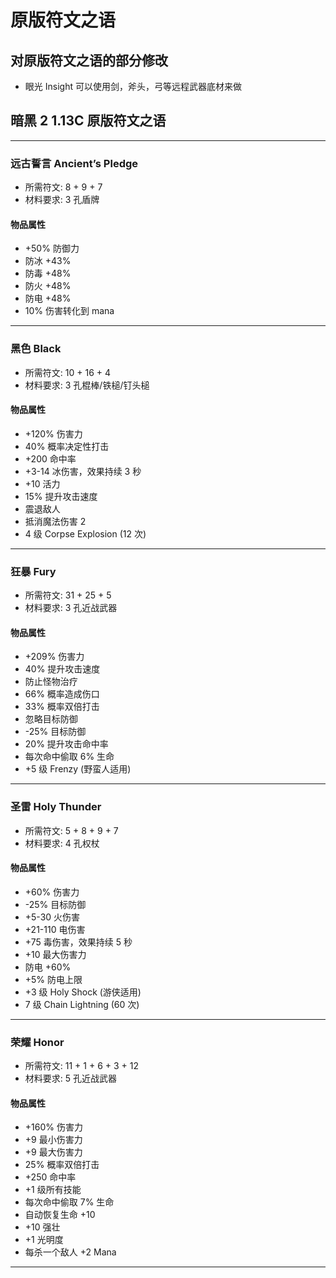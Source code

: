 # 原版符文之语

## 对原版符文之语的部分修改

- 眼光 Insight 可以使用剑，斧头，弓等远程武器底材来做

## 暗黑 2 1.13C 原版符文之语

---

### 远古誓言 Ancient’s Pledge

- 所需符文: 8 + 9 + 7
- 材料要求: 3 孔盾牌

#### 物品属性

- +50% 防御力
- 防冰 +43%
- 防毒 +48%
- 防火 +48%
- 防电 +48%
- 10% 伤害转化到 mana

---

### 黑色 Black

- 所需符文: 10 + 16 + 4
- 材料要求: 3 孔棍棒/铁槌/钉头槌

#### 物品属性

- +120% 伤害力
- 40% 概率决定性打击
- +200 命中率
- +3-14 冰伤害，效果持续 3 秒
- +10 活力
- 15% 提升攻击速度
- 震退敌人
- 抵消魔法伤害 2
- 4 级 Corpse Explosion (12 次)

---

### 狂暴 Fury

- 所需符文: 31 + 25 + 5
- 材料要求: 3 孔近战武器

#### 物品属性

- +209% 伤害力
- 40% 提升攻击速度
- 防止怪物治疗
- 66% 概率造成伤口
- 33% 概率双倍打击
- 忽略目标防御
- -25% 目标防御
- 20% 提升攻击命中率
- 每次命中偷取 6% 生命
- +5 级 Frenzy (野蛮人适用)

---

### 圣雷 Holy Thunder

- 所需符文: 5 + 8 + 9 + 7
- 材料要求: 4 孔权杖

#### 物品属性

- +60% 伤害力
- -25% 目标防御
- +5-30 火伤害
- +21-110 电伤害
- +75 毒伤害，效果持续 5 秒
- +10 最大伤害力
- 防电 +60%
- +5% 防电上限
- +3 级 Holy Shock (游侠适用)
- 7 级 Chain Lightning (60 次)

---

### 荣耀 Honor

- 所需符文: 11 + 1 + 6 + 3 + 12
- 材料要求: 5 孔近战武器

#### 物品属性

- +160% 伤害力
- +9 最小伤害力
- +9 最大伤害力
- 25% 概率双倍打击
- +250 命中率
- +1 级所有技能
- 每次命中偷取 7% 生命
- 自动恢复生命 +10
- +10 强壮
- +1 光明度
- 每杀一个敌人 +2 Mana

---
